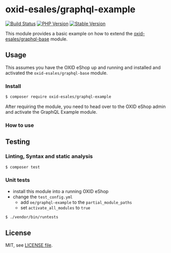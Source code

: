 # oxid-esales/graphql-example

[![Build Status](https://img.shields.io/travis/com/OXID-eSales/graphql-example-module.svg?style=for-the-badge&logo=travis)](https://travis-ci.com/OXID-eSales/graphql-example-module) [![PHP Version](https://img.shields.io/packagist/php-v/oxid-esales/graphql-example.svg?style=for-the-badge)](https://github.com/oxid-esales/graphql-example-module) [![Stable Version](https://img.shields.io/packagist/v/oxid-esales/graphql-example.svg?style=for-the-badge&label=latest)](https://packagist.org/packages/oxid-esales/graphql-example-module)

This module provides a basic example on how to extend the [oxid-esales/graphql-base](https://github.com/OXID-eSales/graphql-base-module) module.

## Usage

This assumes you have the OXID eShop up and running and installed and activated the `oxid-esales/graphql-base` module.

### Install

```bash
$ composer require oxid-esales/graphql-example
```

After requiring the module, you need to head over to the OXID eShop admin and
activate the GraphQL Example module.

### How to use

## Testing

### Linting, Syntax and static analysis

```bash
$ composer test
```

### Unit tests

- install this module into a running OXID eShop
- change the `test_config.yml`
  - add `oe/graphql-example` to the `partial_module_paths`
  - set `activate_all_modules` to `true`

```bash
$ ./vendor/bin/runtests
```

## License

MIT, see [LICENSE file](LICENSE).
